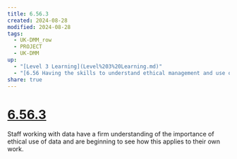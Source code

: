 ```yaml
---
title: 6.56.3
created: 2024-08-28
modified: 2024-08-28
tags:
  - UK-DMM_row
  - PROJECT
  - UK-DMM
up:
  - "[Level 3 Learning](Level%203%20Learning.md)"
  - "[6.56 Having the skills to understand ethical management and use of data](6.56%20Having%20the%20skills%20to%20understand%20ethical%20management%20and%20use%20of%20data.md)"
share: true
---
```

# [6.56.3](6.56.3.md)

Staff working with data have a firm understanding of the importance of ethical use of data and are beginning to see how this applies to their own work.
